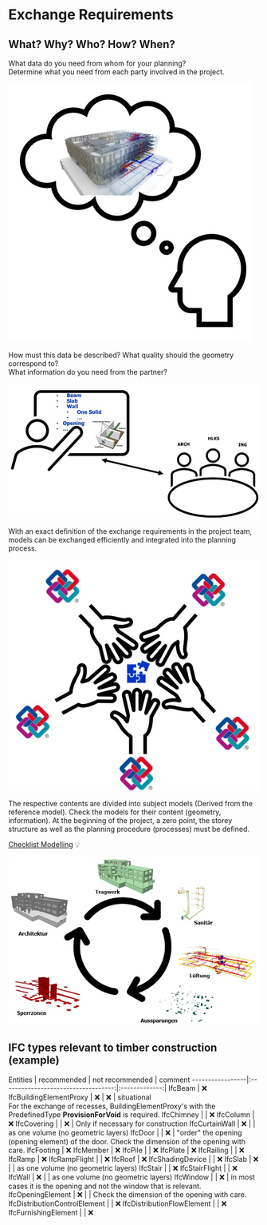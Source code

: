 # Exchange Requirements

## What? Why? Who? How? When?

What data do you need from whom for your planning? <br>
Determine what you need from each party involved in the project. 

![localized image](../img/what.jpg)

How must this data be described? What quality should the geometry correspond to?<br> What information do you need from the partner?


![localized image](../img/how.jpg)

With an exact definition of the exchange requirements in the project team, models can be exchanged efficiently and integrated into the planning process. 

![localized image](../img/why.jpg)

The respective contents are divided into subject models (Derived from the reference model). Check the models for their content (geometry, information). 
At the beginning of the project, a zero point, the storey structure as well as the planning procedure (processes) must be defined.

[Checklist Modelling](../2.Modellierung/modelling.en.md#ifc-model-setup--cadwork-export) :bulb:

![localized image](../img/fachmodelle.jpg)


## IFC types relevant to timber construction (example)

Entities           | recommended                           | not recommended | comment
-----------------|:-----------------------------------:|:-------------:|
IfcBeam | :x:
IfcBuildingElementProxy | :x: | :x: | situational <br> For the exchange of recesses, BuildingElementProxy's with the PredefinedType **ProvisionForVoid** is required.
IfcChimney | | :x:
IfcColumn | :x:
IfcCovering | | :x: | Only if necessary for construction
IfcCurtainWall | :x: | |  as one volume (no geometric layers)
IfcDoor | | :x: | "order" the opening (opening element) of the door. Check the dimension of the opening with care.
IfcFooting | :x:
IfcMember | :x:
IfcPile | | :x:
IfcPlate | :x:
IfcRailing | | :x:
IfcRamp | :x:
IfcRampFlight | | :x:
IfcRoof | :x:
IfcShadingDevice | | :x:
IfcSlab | :x: |  | as one volume (no geometric layers)
IfcStair |  | :x:
IfcStairFlight | | :x:
IfcWall | :x: |  | as one volume (no geometric layers)
IfcWindow | | :x: | in most cases it is the opening and not the window that is relevant. 
IfcOpeningElement | :x: | | Check the dimension of the opening with care.
IfcDistributionControlElement | | :x:
IfcDistributionFlowElement | | :x:
IfcFurnishingElement | | :x: